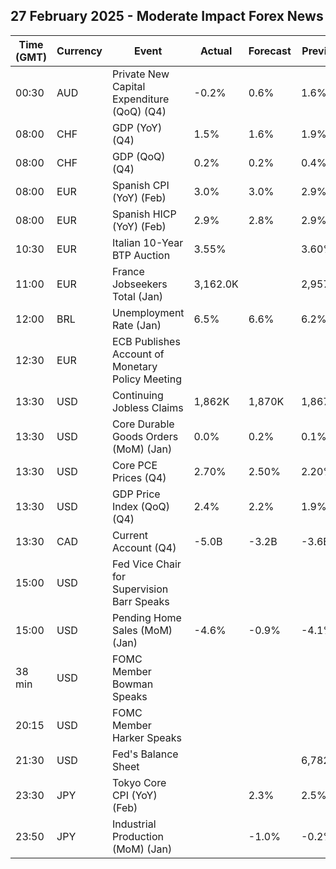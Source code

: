 ## 27 February 2025 - Moderate Impact Forex News

| Time (GMT) | Currency | Event | Actual | Forecast | Previous |
|------|----------|-------|--------|----------|----------|
| 00:30 | AUD | Private New Capital Expenditure (QoQ) (Q4) | -0.2% | 0.6% | 1.6% |
| 08:00 | CHF | GDP (YoY) (Q4) | 1.5% | 1.6% | 1.9% |
| 08:00 | CHF | GDP (QoQ) (Q4) | 0.2% | 0.2% | 0.4% |
| 08:00 | EUR | Spanish CPI (YoY) (Feb) | 3.0% | 3.0% | 2.9% |
| 08:00 | EUR | Spanish HICP (YoY) (Feb) | 2.9% | 2.8% | 2.9% |
| 10:30 | EUR | Italian 10-Year BTP Auction | 3.55% |  | 3.60% |
| 11:00 | EUR | France Jobseekers Total (Jan) | 3,162.0K |  | 2,957.0K |
| 12:00 | BRL | Unemployment Rate (Jan) | 6.5% | 6.6% | 6.2% |
| 12:30 | EUR | ECB Publishes Account of Monetary Policy Meeting |  |  |  |
| 13:30 | USD | Continuing Jobless Claims | 1,862K | 1,870K | 1,867K |
| 13:30 | USD | Core Durable Goods Orders (MoM) (Jan) | 0.0% | 0.2% | 0.1% |
| 13:30 | USD | Core PCE Prices (Q4) | 2.70% | 2.50% | 2.20% |
| 13:30 | USD | GDP Price Index (QoQ) (Q4) | 2.4% | 2.2% | 1.9% |
| 13:30 | CAD | Current Account (Q4) | -5.0B | -3.2B | -3.6B |
| 15:00 | USD | Fed Vice Chair for Supervision Barr Speaks |  |  |  |
| 15:00 | USD | Pending Home Sales (MoM) (Jan) | -4.6% | -0.9% | -4.1% |
| 38 min | USD | FOMC Member Bowman Speaks |  |  |  |
| 20:15 | USD | FOMC Member Harker Speaks |  |  |  |
| 21:30 | USD | Fed's Balance Sheet |  |  | 6,782B |
| 23:30 | JPY | Tokyo Core CPI (YoY) (Feb) |  | 2.3% | 2.5% |
| 23:50 | JPY | Industrial Production (MoM) (Jan) |  | -1.0% | -0.2% |
